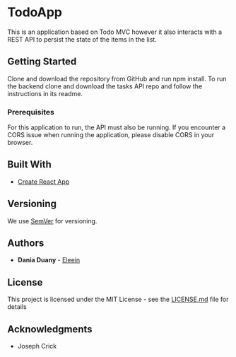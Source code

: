 # TodoApp

This is an application based on Todo MVC however it also interacts with a REST API to persist the state of the items
in the list. 

## Getting Started

Clone and download the repository from GitHub and run npm install. To run the backend clone and download the tasks API
repo and follow the instructions in its readme.
### Prerequisites

For this application to run, the API must also be running. 
If you encounter a CORS issue when running the application, please disable CORS in your browser.


## Built With

* [Create React App](https://create-react-app.dev/)

## Versioning

We use [SemVer](http://semver.org/) for versioning.
## Authors

* **Dania Duany** - [Eleein](https://github.com/Eleein)

## License

This project is licensed under the MIT License - see the [LICENSE.md](LICENSE.md) file for details

## Acknowledgments

* Joseph Crick

